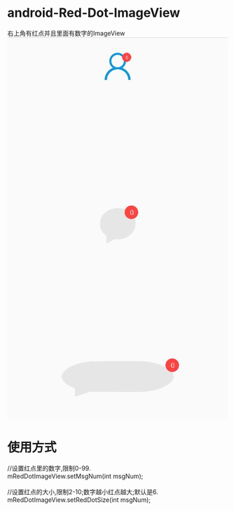 # android-Red-Dot-ImageView
右上角有红点并且里面有数字的ImageView<br>
![image](https://github.com/a617770432/android-Red-Dot-ImageView/blob/master/screenshots/example.jpg?raw=true)
# 使用方式
//设置红点里的数字,限制0-99.<br>
mRedDotImageView.setMsgNum(int msgNum);<br>
<br>
//设置红点的大小,限制2-10;数字越小红点越大;默认是6.<br>
mRedDotImageView.setRedDotSize(int msgNum); <br>

